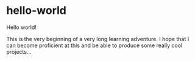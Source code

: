 # hello-world

Hello world!

This is the very beginning of a very long learning adventure. I hope that I can become proficient at this and be able to produce some really cool projects...
